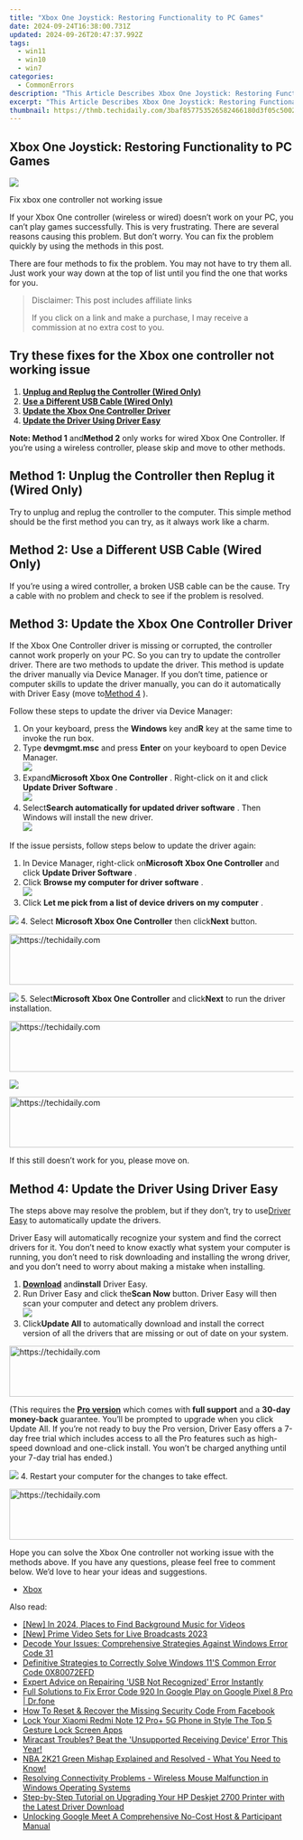 ```yaml
---
title: "Xbox One Joystick: Restoring Functionality to PC Games"
date: 2024-09-24T16:38:00.731Z
updated: 2024-09-26T20:47:37.992Z
tags:
  - win11
  - win10
  - win7
categories:
  - CommonErrors
description: "This Article Describes Xbox One Joystick: Restoring Functionality to PC Games"
excerpt: "This Article Describes Xbox One Joystick: Restoring Functionality to PC Games"
thumbnail: https://thmb.techidaily.com/3baf857753526582466180d3f05c500201c50c2631446be3adbac2ea8607bb00.jpg
---
```


## Xbox One Joystick: Restoring Functionality to PC Games

![](https://images.drivereasy.com/wp-content/uploads/2017/05/xbox-one-controller-not-working-issue-4-300x284.jpg)

 Fix xbox one controller not working issue

 If your Xbox One controller (wireless or wired) doesn’t work on your PC, you can’t play games successfully. This is very frustrating. There are several reasons causing this problem. But don’t worry. You can fix the problem quickly by using the methods in this post.

 There are four methods to fix the problem. You may not have to try them all. Just work your way down at the top of list until you find the one that works for you.

>  Disclaimer: This post includes affiliate links
>
>  If you click on a link and make a purchase, I may receive a commission at no extra cost to you.
>

## Try these fixes for the Xbox one controller not working issue

1. **[Unplug and Replug the Controller (Wired Only)](#method1)**
2. **[Use a Different USB Cable (Wired Only)](#method2)**
3. **[Update the Xbox One Controller Driver](#method3)**
4. **[Update the Driver Using Driver Easy](#method4)**

**Note: Method 1** and**Method 2** only works for wired Xbox One Controller. If you’re using a wireless controller, please skip and move to other methods.

## Method 1: Unplug the Controller then Replug it (Wired Only)

 Try to unplug and replug the controller to the computer. This simple method should be the first method you can try, as it always work like a charm.

## Method 2: Use a Different USB Cable (Wired Only)

 If you’re using a wired controller, a broken USB cable can be the cause. Try a cable with no problem and check to see if the problem is resolved.

## Method 3: Update the Xbox One Controller Driver

 If the Xbox One Controller driver is missing or corrupted, the controller cannot work properly on your PC. So you can try to update the controller driver. There are two methods to update the driver. This method is update the driver manually via Device Manager. If you don’t time, patience or computer skills to update the driver manually, you can do it automatically with Driver Easy (move to[Method 4](#method4) ).

Follow these steps to update the driver via Device Manager:

1. On your keyboard, press the **Windows** key and**R** key at the same time to invoke the run box.
2. Type **devmgmt.msc**   and press **Enter**   on your keyboard to open Device Manager.  
![](https://www.drivereasy.com/wp-content/uploads/2024/06/image-1.png)
3. Expand**Microsoft Xbox One Controller** . Right-click on it and click **Update Driver Software** .  
![](https://www.drivereasy.com/wp-content/uploads/2017/05/img_591d497d71563.png)
4. Select**Search automatically for updated driver software** . Then Windows will install the new driver.  
![](https://www.drivereasy.com/wp-content/uploads/2024/06/image-2.png)

 If the issue persists, follow steps below to update the driver again:

1. In Device Manager, right-click on**Microsoft Xbox One Controller** and click **Update Driver Software** .
2. Click **Browse my computer for driver software** .  
![](https://www.drivereasy.com/wp-content/uploads/2024/06/image-3.png)
3. Click **Let me pick from a list of device drivers on my computer** .  

![](https://www.drivereasy.com/wp-content/uploads/2024/06/image-4.png)
4. Select **Microsoft Xbox One Controller** then click**Next** button.  

<!-- affiliate ads begin -->
<a href="https://unicoeye.pxf.io/c/5597632/2134494/18498" target="_top" id="2134494">
  <img src="//a.impactradius-go.com/display-ad/18498-2134494" border="0" alt="https://techidaily.com" width="721" height="90"/>
</a>
<img height="0" width="0" src="https://unicoeye.pxf.io/i/5597632/2134494/18498" style="position:absolute;visibility:hidden;" border="0" />
<!-- affiliate ads end -->

![](https://www.drivereasy.com/wp-content/uploads/2024/06/image-5.png)
5. Select**Microsoft Xbox One Controller** and click**Next** to run the driver installation.  

<!-- affiliate ads begin -->
<a href="https://appsumo.8odi.net/c/5597632/2082538/7443" target="_top" id="2082538">
  <img src="//a.impactradius-go.com/display-ad/7443-2082538" border="0" alt="https://techidaily.com" width="728" height="90"/>
</a>
<img height="0" width="0" src="https://appsumo.8odi.net/i/5597632/2082538/7443" style="position:absolute;visibility:hidden;" border="0" />
<!-- affiliate ads end -->

![](https://www.drivereasy.com/wp-content/uploads/2024/06/image-6.png)

<!-- affiliate ads begin -->
<a href="https://ephamedtechinc.pxf.io/c/5597632/2136624/26400" target="_top" id="2136624">
  <img src="//a.impactradius-go.com/display-ad/26400-2136624" border="0" alt="https://techidaily.com" width="728" height="90"/>
</a>
<img height="0" width="0" src="https://ephamedtechinc.pxf.io/i/5597632/2136624/26400" style="position:absolute;visibility:hidden;" border="0" />
<!-- affiliate ads end -->

If this still doesn’t work for you, please move on.

## Method 4: Update the Driver Using Driver Easy

 The steps above may resolve the problem, but if they don’t, try to use[Driver Easy](https://tools.techidaily.com/drivereasy/download/) to automatically update the drivers.

 Driver Easy will automatically recognize your system and find the correct drivers for it. You don’t need to know exactly what system your computer is running, you don’t need to risk downloading and installing the wrong driver, and you don’t need to worry about making a mistake when installing.

1. **[Download](https://tools.techidaily.com/drivereasy/download/)**  and**install** Driver Easy.
2. Run Driver Easy and click the**Scan Now** button. Driver Easy will then scan your computer and detect any problem drivers.  
![](https://www.drivereasy.com/wp-content/uploads/2020/10/6_0_scan-now.jpg)
3. Click**Update All** to automatically download and install the correct version of all the drivers that are missing or out of date on your system.  

<!-- affiliate ads begin -->
<a href="https://appsumo.8odi.net/c/5597632/2082541/7443" target="_top" id="2082541">
  <img src="//a.impactradius-go.com/display-ad/7443-2082541" border="0" alt="https://techidaily.com" width="728" height="90"/>
</a>
<img height="0" width="0" src="https://appsumo.8odi.net/i/5597632/2082541/7443" style="position:absolute;visibility:hidden;" border="0" />
<!-- affiliate ads end -->

 (This requires the **[Pro version](https://tools.techidaily.com/drivereasy/download/)**  which comes with **full support**  and a **30-day money-back**  guarantee. You’ll be prompted to upgrade when you click Update All. If you’re not ready to buy the Pro version, Driver Easy offers a 7-day free trial which includes access to all the Pro features such as high-speed download and one-click install. You won’t be charged anything until your 7-day trial has ended.)  

![](https://www.drivereasy.com/wp-content/uploads/2017/05/microsoft-xbox-one-controller.png)
4. Restart your computer for the changes to take effect.

<!-- affiliate ads begin -->
<a href="https://appsumo.8odi.net/c/5597632/2037319/7443" target="_top" id="2037319">
  <img src="//a.impactradius-go.com/display-ad/7443-2037319" border="0" alt="https://techidaily.com" width="728" height="90"/>
</a>
<img height="0" width="0" src="https://appsumo.8odi.net/i/5597632/2037319/7443" style="position:absolute;visibility:hidden;" border="0" />
<!-- affiliate ads end -->

 Hope you can solve the Xbox One controller not working issue with the methods above. If you have any questions, please feel free to comment below. We’d love to hear your ideas and suggestions.

* [Xbox](https://store.drivereasy.com/order/cart.php?PRODS=4731822&QTY=1&AFFILIATE=108875)

<ins class="adsbygoogle"
     style="display:block"
     data-ad-format="autorelaxed"
     data-ad-client="ca-pub-7571918770474297"
     data-ad-slot="1223367746"></ins>

<ins class="adsbygoogle"
     style="display:block"
     data-ad-client="ca-pub-7571918770474297"
     data-ad-slot="8358498916"
     data-ad-format="auto"
     data-full-width-responsive="true"></ins>

<span class="atpl-alsoreadstyle">Also read:</span>
<div><ul>
<li><a href="https://fox-cloud.techidaily.com/new-in-2024-places-to-find-background-music-for-videos/"><u>[New] In 2024, Places to Find Background Music for Videos</u></a></li>
<li><a href="https://fox-direct.techidaily.com/new-prime-video-sets-for-live-broadcasts-2023/"><u>[New] Prime Video Sets for Live Broadcasts 2023</u></a></li>
<li><a href="https://common-error.techidaily.com/decode-your-issues-comprehensive-strategies-against-windows-error-code-31/"><u>Decode Your Issues: Comprehensive Strategies Against Windows Error Code 31</u></a></li>
<li><a href="https://common-error.techidaily.com/definitive-strategies-to-correctly-solve-windows-11s-common-error-code-0x80072efd/"><u>Definitive Strategies to Correctly Solve Windows 11'S Common Error Code 0X80072EFD</u></a></li>
<li><a href="https://common-error.techidaily.com/expert-advice-on-repairing-usb-not-recognized-error-instantly/"><u>Expert Advice on Repairing 'USB Not Recognized' Error Instantly</u></a></li>
<li><a href="https://howto.techidaily.com/full-solutions-to-fix-error-code-920-in-google-play-on-google-pixel-8-pro-drfone-by-drfone-fix-android-problems-fix-android-problems/"><u>Full Solutions to Fix Error Code 920 In Google Play on Google Pixel 8 Pro | Dr.fone</u></a></li>
<li><a href="https://facebook.techidaily.com/how-to-reset-and-recover-the-missing-security-code-from-facebook/"><u>How To Reset & Recover the Missing Security Code From Facebook</u></a></li>
<li><a href="https://unlock-android.techidaily.com/lock-your-xiaomi-redmi-note-12-proplus-5g-phone-in-style-the-top-5-gesture-lock-screen-apps-by-drfone-android/"><u>Lock Your Xiaomi Redmi Note 12 Pro+ 5G Phone in Style The Top 5 Gesture Lock Screen Apps</u></a></li>
<li><a href="https://common-error.techidaily.com/miracast-troubles-beat-the-unsupported-receiving-device-error-this-year/"><u>Miracast Troubles? Beat the 'Unsupported Receiving Device' Error This Year!</u></a></li>
<li><a href="https://common-error.techidaily.com/nba-2k21-green-mishap-explained-and-resolved-what-you-need-to-know/"><u>NBA 2K21 Green Mishap Explained and Resolved - What You Need to Know!</u></a></li>
<li><a href="https://common-error.techidaily.com/resolving-connectivity-problems-wireless-mouse-malfunction-in-windows-operating-systems/"><u>Resolving Connectivity Problems - Wireless Mouse Malfunction in Windows Operating Systems</u></a></li>
<li><a href="https://win-dash.techidaily.com/step-by-step-tutorial-on-upgrading-your-hp-deskjet-2700-printer-with-the-latest-driver-download/"><u>Step-by-Step Tutorial on Upgrading Your HP Deskjet 2700 Printer with the Latest Driver Download</u></a></li>
<li><a href="https://video-capture.techidaily.com/unlocking-google-meet-a-comprehensive-no-cost-host-and-participant-manual/"><u>Unlocking Google Meet A Comprehensive No-Cost Host & Participant Manual</u></a></li>
</ul></div>

